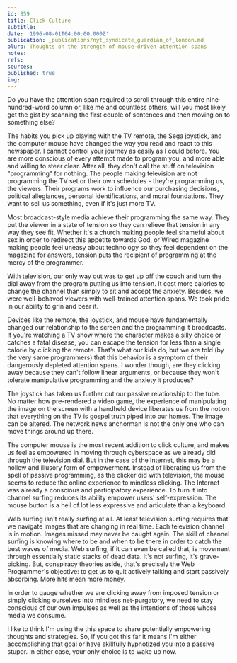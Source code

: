 ```yaml
---
id: 859
title: Click Culture
subtitle: 
date: '1996-08-01T04:00:00.000Z'
publication: _publications/nyt_syndicate_guardian_of_london.md
blurb: Thoughts on the strength of mouse-driven attention spans
notes: 
refs: 
sources: 
published: true
img: 
---
```

Do you have the attention span required to scroll through this entire nine-hundred-word column or, like me and countless others, will you most likely get the gist by scanning the first couple of sentences and then moving on to something else?

The habits you pick up playing with the TV remote, the Sega joystick, and the computer mouse have changed the way you read and react to this newspaper. I cannot control your journey as easily as I could before. You are more conscious of every attempt made to program you, and more able and willing to steer clear. After all, they don't call the stuff on television "programming" for nothing. The people making television are not programming the TV set or their own schedules - they're programming us, the viewers. Their programs work to influence our purchasing decisions, political allegiances, personal identifications, and moral foundations. They want to sell us something, even if it's just more TV.

Most broadcast-style media achieve their programming the same way. They put the viewer in a state of tension so they can relieve that tension in any way they see fit. Whether it's a church making people feel shameful about sex in order to redirect this appetite towards God, or Wired magazine making people feel uneasy about technology so they feel dependent on the magazine for answers, tension puts the recipient of programming at the mercy of the programmer.

With television, our only way out was to get up off the couch and turn the dial away from the program putting us into tension. It cost more calories to change the channel than simply to sit and accept the anxiety. Besides, we were well-behaved viewers with well-trained attention spans. We took pride in our ability to grin and bear it.

Devices like the remote, the joystick, and mouse have fundamentally changed our relationship to the screen and the programming it broadcasts. If you're watching a TV show where the character makes a silly choice or catches a fatal disease, you can escape the tension for less than a single calorie by clicking the remote. That's what our kids do, but we are told (by the very same programmers) that this behavior is a symptom of their dangerously depleted attention spans. I wonder though, are they clicking away because they can't follow linear arguments, or because they won't tolerate manipulative programming and the anxiety it produces?

The joystick has taken us further out our passive relationship to the tube. No matter how pre-rendered a video game, the experience of manipulating the image on the screen with a handheld device liberates us from the notion that everything on the TV is gospel truth piped into our homes. The image can be altered. The network news anchorman is not the only one who can move things around up there.

The computer mouse is the most recent addition to click culture, and makes us feel as empowered in moving through cyberspace as we already did through the television dial. But in the case of the Internet, this may be a hollow and illusory form of empowerment. Instead of liberating us from the spell of passive programming, as the clicker did with television, the mouse seems to reduce the online experience to mindless clicking. The Internet was already a conscious and participatory experience. To turn it into channel surfing reduces its ability empower users' self-expression. The mouse button is a hell of lot less expressive and articulate than a keyboard.

Web surfing isn't really surfing at all. At least television surfing requires that we navigate images that are changing in real time. Each television channel is in motion. Images missed may never be caught again. The skill of channel surfing is knowing where to be and when to be there in order to catch the best waves of media. Web surfing, if it can even be called that, is movement through essentially static stacks of dead data. It's not surfing, it's grave-picking. But, conspiracy theories aside, that's precisely the Web Programmer's objective: to get us to quit actively talking and start passively absorbing. More hits mean more money.

In order to gauge whether we are clicking away from imposed tension or simply clicking ourselves into mindless net-purgatory, we need to stay conscious of our own impulses as well as the intentions of those whose media we consume.

I like to think I'm using the this space to share potentially empowering thoughts and strategies. So, if you got this far it means I'm either accomplishing that goal or have skillfully hypnotized you into a passive stupor. In either case, your only choice is to wake up now.
